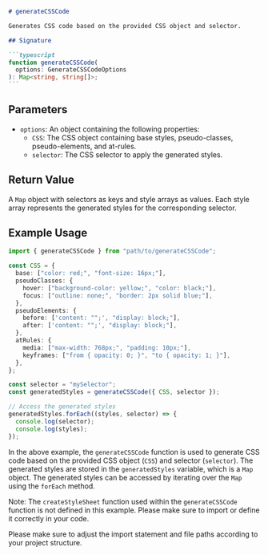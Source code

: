 ````markdown
# generateCSSCode

Generates CSS code based on the provided CSS object and selector.

## Signature

```typescript
function generateCSSCode(
  options: GenerateCSSCodeOptions
): Map<string, string[]>;
```
````

## Parameters

- `options`: An object containing the following properties:
  - `CSS`: The CSS object containing base styles, pseudo-classes, pseudo-elements, and at-rules.
  - `selector`: The CSS selector to apply the generated styles.

## Return Value

A `Map` object with selectors as keys and style arrays as values. Each style array represents the generated styles for the corresponding selector.

## Example Usage

```typescript
import { generateCSSCode } from "path/to/generateCSSCode";

const CSS = {
  base: ["color: red;", "font-size: 16px;"],
  pseudoClasses: {
    hover: ["background-color: yellow;", "color: black;"],
    focus: ["outline: none;", "border: 2px solid blue;"],
  },
  pseudoElements: {
    before: ['content: "";', "display: block;"],
    after: ['content: "";', "display: block;"],
  },
  atRules: {
    media: ["max-width: 768px;", "padding: 10px;"],
    keyframes: ["from { opacity: 0; }", "to { opacity: 1; }"],
  },
};

const selector = "mySelector";
const generatedStyles = generateCSSCode({ CSS, selector });

// Access the generated styles
generatedStyles.forEach((styles, selector) => {
  console.log(selector);
  console.log(styles);
});
```

In the above example, the `generateCSSCode` function is used to generate CSS code based on the provided CSS object (`CSS`) and selector (`selector`). The generated styles are stored in the `generatedStyles` variable, which is a `Map` object. The generated styles can be accessed by iterating over the `Map` using the `forEach` method.

Note: The `createStyleSheet` function used within the `generateCSSCode` function is not defined in this example. Please make sure to import or define it correctly in your code.

Please make sure to adjust the import statement and file paths according to your project structure.

```

```
